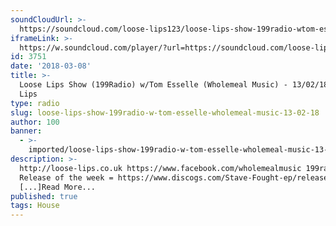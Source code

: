 ```yaml
---
soundCloudUrl: >-
  https://soundcloud.com/loose-lips123/loose-lips-show-199radio-wtom-esselle-wholemeal-music-130218
iframeLink: >-
  https://w.soundcloud.com/player/?url=https://soundcloud.com/loose-lips123/loose-lips-show-199radio-wtom-esselle-wholemeal-music-130218&color=00aabb&auto_play=false&hide_related=false&show_comments=true&show_user=true&show_reposts=false
id: 3751
date: '2018-03-08'
title: >-
  Loose Lips Show (199Radio) w/Tom Esselle (Wholemeal Music) - 13/02/18 - Loose
  Lips
type: radio
slug: loose-lips-show-199radio-w-tom-esselle-wholemeal-music-13-02-18
author: 100
banner:
  - >-
    imported/loose-lips-show-199radio-w-tom-esselle-wholemeal-music-13-02-18/image3751.jpeg
description: >-
  http://loose-lips.co.uk https://www.facebook.com/wholemealmusic 199radio
  Release of the week = https://www.discogs.com/Stave-Fought-ep/release/10468170
  [...]Read More...
published: true
tags: House
---
```

